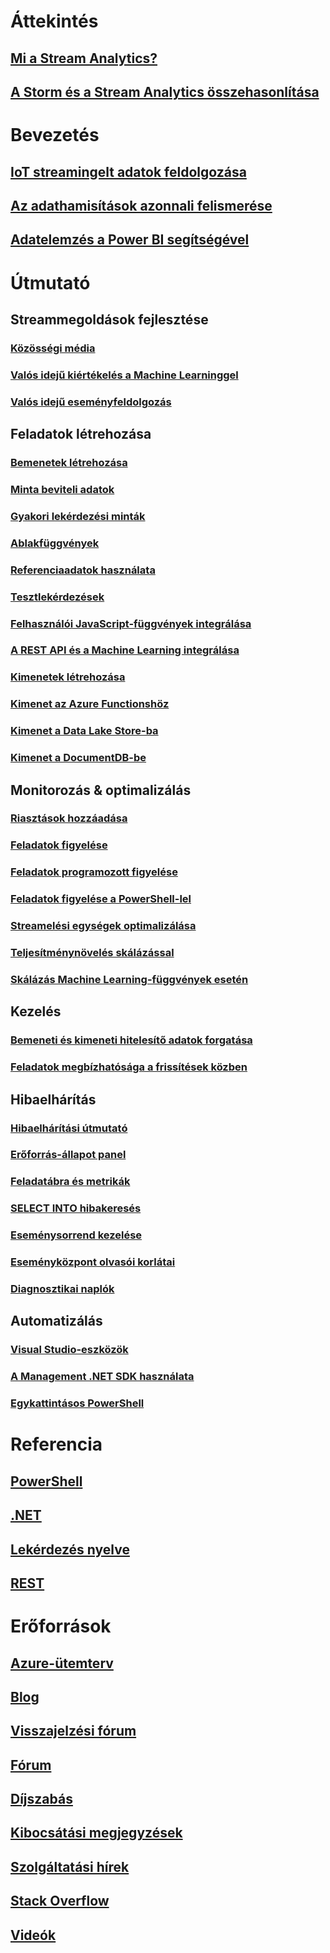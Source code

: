 # Áttekintés
## [Mi a Stream Analytics?](stream-analytics-introduction.md)
## [A Storm és a Stream Analytics összehasonlítása](stream-analytics-comparison-storm.md)

# Bevezetés
## [IoT streamingelt adatok feldolgozása](stream-analytics-get-started-with-azure-stream-analytics-to-process-data-from-iot-devices.md)
## [Az adathamisítások azonnali felismerése](stream-analytics-real-time-fraud-detection.md)
## [Adatelemzés a Power BI segítségével](stream-analytics-power-bi-dashboard.md)

# Útmutató

## Streammegoldások fejlesztése
### [Közösségi média](stream-analytics-twitter-sentiment-analysis-trends.md)
### [Valós idejű kiértékelés a Machine Learninggel](stream-analytics-machine-learning-integration-tutorial.md)
### [Valós idejű eseményfeldolgozás](stream-analytics-real-time-event-processing-reference-architecture.md)

## Feladatok létrehozása
### [Bemenetek létrehozása](stream-analytics-define-inputs.md)
### [Minta beviteli adatok](stream-analytics-sample-data-input.md)
### [Gyakori lekérdezési minták](stream-analytics-stream-analytics-query-patterns.md)
### [Ablakfüggvények](stream-analytics-window-functions.md)
### [Referenciaadatok használata](stream-analytics-use-reference-data.md)
### [Tesztlekérdezések](stream-analytics-test-query.md)
### [Felhasználói JavaScript-függvények integrálása](stream-analytics-javascript-user-defined-functions.md)
### [A REST API és a Machine Learning integrálása](stream-analytics-how-to-configure-azure-machine-learning-endpoints-in-stream-analytics.md)
### [Kimenetek létrehozása](stream-analytics-define-outputs.md)
### [Kimenet az Azure Functionshöz](stream-analytics-functions-redis.md)
### [Kimenet a Data Lake Store-ba](stream-analytics-data-lake-output.md)
### [Kimenet a DocumentDB-be](stream-analytics-documentdb-output.md)

## Monitorozás &amp; optimalizálás
### [Riasztások hozzáadása](stream-analytics-set-up-alerts.md)
### [Feladatok figyelése](stream-analytics-monitoring.md)
### [Feladatok programozott figyelése](stream-analytics-monitor-jobs.md)
### [Feladatok figyelése a PowerShell-lel](stream-analytics-monitor-and-manage-jobs-use-powershell.md)
### [Streamelési egységek optimalizálása](stream-analytics-streaming-unit-consumption.md)
### [Teljesítménynövelés skálázással](stream-analytics-scale-jobs.md)
### [Skálázás Machine Learning-függvények esetén](stream-analytics-scale-with-machine-learning-functions.md)

## Kezelés
### [Bemeneti és kimeneti hitelesítő adatok forgatása](stream-analytics-login-credentials-inputs-outputs.md)
### [Feladatok megbízhatósága a frissítések közben](stream-analytics-job-reliability.md)

## Hibaelhárítás
### [Hibaelhárítási útmutató](stream-analytics-troubleshooting-guide.md)
### [Erőforrás-állapot panel](stream-analytics-resource-health.md)
### [Feladatábra és metrikák](stream-analytics-job-diagram-with-metrics.md)
### [SELECT INTO hibakeresés](stream-analytics-select-into.md)
### [Eseménysorrend kezelése](stream-analytics-out-of-order-and-late-events.md)
### [Eseményközpont olvasói korlátai](stream-analytics-event-hub-consumer-groups.md)
### [Diagnosztikai naplók](stream-analytics-job-diagnostic-logs.md)

## Automatizálás
### [Visual Studio-eszközök](stream-analytics-tools-for-visual-studio.md)
### [A Management .NET SDK használata](stream-analytics-dotnet-management-sdk.md)
### [Egykattintásos PowerShell](https://github.com/Azure/azure-stream-analytics/tree/master/Samples/ASAOneClick)

# Referencia
## [PowerShell](/powershell/module/azurerm.streamanalytics)
## [.NET](/dotnet/api/microsoft.azure.management.streamanalytics)
## [Lekérdezés nyelve](https://msdn.microsoft.com/library/azure/dn834998)
## [REST](/rest/api/streamanalytics)

# Erőforrások
## [Azure-ütemterv](https://azure.microsoft.com/roadmap/)
## [Blog](http://blogs.msdn.com/b/streamanalytics/)
## [Visszajelzési fórum](http://feedback.azure.com/forums/270577-azure-stream-analytics)
## [Fórum](https://social.msdn.microsoft.com/Forums/home?forum=AzureStreamAnalytics)
## [Díjszabás](https://azure.microsoft.com/pricing/details/stream-analytics/)
## [Kibocsátási megjegyzések](stream-analytics-release-notes.md)
## [Szolgáltatási hírek](https://azure.microsoft.com/updates/?product=stream-analytics)
## [Stack Overflow](http://stackoverflow.com/questions/tagged/azure-stream-analytics)
## [Videók](https://azure.microsoft.com/documentation/videos/index/?services=stream-analytics)
